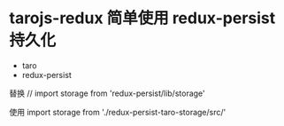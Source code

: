 # tarojs-redux 简单使用 redux-persist 持久化

* taro
* redux-persist

 
替换
// import storage from 'redux-persist/lib/storage'
 
使用
import storage from './redux-persist-taro-storage/src/'
 
